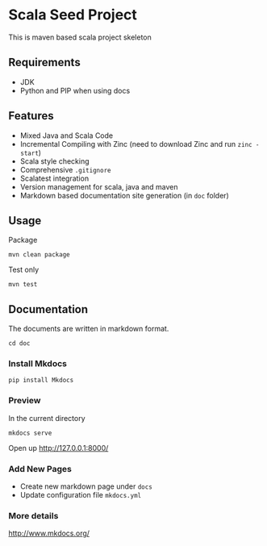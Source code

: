 # Scala Seed Project

This is maven based scala project skeleton


## Requirements

- JDK
- Python and PIP when using docs

## Features


* Mixed Java and Scala Code
* Incremental Compiling with Zinc (need to download Zinc and run `zinc -start`)
* Scala style checking
* Comprehensive `.gitignore`
* Scalatest integration
* Version management for scala, java and maven
* Markdown based documentation site generation (in `doc` folder)


## Usage

Package

```
mvn clean package
```

Test only

```
mvn test
```


## Documentation

The documents are written in markdown format.

```
cd doc
```


### Install Mkdocs

```
pip install Mkdocs
```

### Preview

In the current directory
```
mkdocs serve
```

Open up <http://127.0.0.1:8000/>

### Add New Pages

* Create new markdown page under `docs`
* Update configuration file `mkdocs.yml`


### More details

<http://www.mkdocs.org/>


